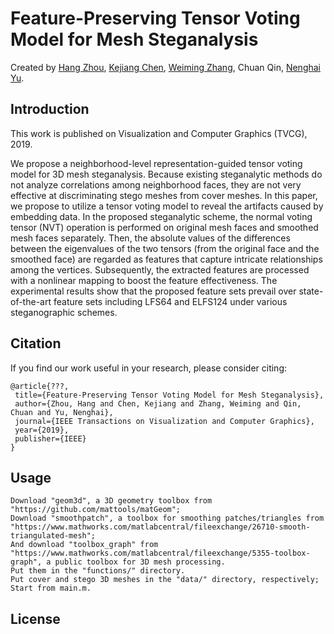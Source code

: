 # Feature-Preserving Tensor Voting Model for Mesh Steganalysis
Created by [Hang Zhou](http://home.ustc.edu.cn/~zh2991/), [Kejiang Chen](http://home.ustc.edu.cn/~chenkj/), [Weiming Zhang](http://staff.ustc.edu.cn/~zhangwm/index.html), Chuan Qin, [Nenghai Yu](http://staff.ustc.edu.cn/~ynh/).

Introduction
--
This work is published on Visualization and Computer Graphics (TVCG), 2019. 

We propose a neighborhood-level representation-guided tensor voting model for 3D mesh steganalysis. Because existing steganalytic methods do not analyze correlations among neighborhood faces, they are not very effective at discriminating stego meshes from cover meshes. In this paper, we propose to utilize a tensor voting model to reveal the artifacts caused by embedding data. In the proposed steganalytic scheme, the normal voting tensor (NVT) operation is performed on original mesh faces and smoothed mesh faces separately. Then, the absolute values of the differences between the eigenvalues of the two tensors (from the original face and the smoothed face) are regarded as features that capture intricate relationships among the vertices. Subsequently, the extracted features are processed with a nonlinear mapping to boost the feature effectiveness. The experimental results show that the proposed feature sets prevail over state-of-the-art feature sets including LFS64 and ELFS124 under various steganographic schemes.

Citation
--
If you find our work useful in your research, please consider citing:

    @article{???,
     title={Feature-Preserving Tensor Voting Model for Mesh Steganalysis},
     author={Zhou, Hang and Chen, Kejiang and Zhang, Weiming and Qin, Chuan and Yu, Nenghai},
     journal={IEEE Transactions on Visualization and Computer Graphics},
     year={2019},
     publisher={IEEE}
    }



Usage
--


    Download "geom3d", a 3D geometry toolbox from "https://github.com/mattools/matGeom"; 
    Download "smoothpatch", a toolbox for smoothing patches/triangles from "https://www.mathworks.com/matlabcentral/fileexchange/26710-smooth-triangulated-mesh"; 
    And download "toolbox_graph" from "https://www.mathworks.com/matlabcentral/fileexchange/5355-toolbox-graph", a public toolbox for 3D mesh processing. 
    Put them in the "functions/" directory.
    Put cover and stego 3D meshes in the "data/" directory, respectively;
    Start from main.m.


License
--
